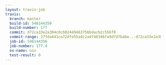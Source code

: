 ```yaml
---
layout: travis-job
travis:
  branch: master
  build-id: 546144350
  build-number: 177
  commit: d72ca33e2a304c0cb02449463756bdacb2c55bf8
  commit-range: 37fda441ca72dfe55a4c2a4f40346fa9d7d7babe...d72ca33e2a304c0cb02449463756bdacb2c55bf8
  job-id: 546144356
  job-number: 177.4
  os-name: osx
  test-result: 0
---
```

